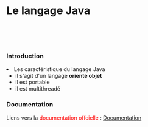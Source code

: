 <h1>Le langage Java</h1>
<br>
<br>
<br>
 <h3>Introduction</h3>


<li>Les caractéristique du langage Java
<ul>
<li>il s'agit d'un langage <strong>orienté objet</strong> </li>
<li>il est portable</li>
<li>il est multithreadé</li>
</ul>
</li>

<h3>Documentation</h3>

<P> Liens vers la <span style="color:red" > documentation offcielle </span> : <a href="https://github.com/DiginamicFormation/git-tp1/blob/main/resources/Template.png">Documentation</a> </p>




